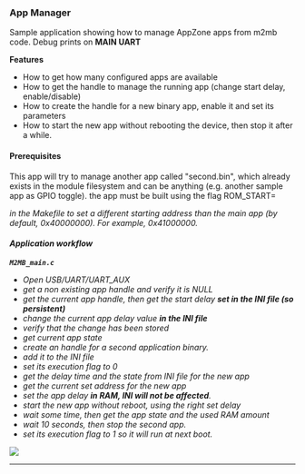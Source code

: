 
### App Manager

Sample application showing how to manage AppZone apps from m2mb code. Debug prints on **MAIN UART**


**Features**


- How to get how many configured apps are available
- How to get the handle to manage the running app (change start delay, enable/disable)
- How to create the handle for a new binary app, enable it and set its parameters
- How to start the new app without rebooting the device, then stop it after a while.

#### Prerequisites

This app will try to manage another app called "second.bin", which already exists in the module filesystem and can be anything (e.g. another sample app as GPIO toggle).
the app must be built using the flag ROM_START=<address> in the Makefile to set a different starting address than the main app (by default, 0x40000000). For example, 0x41000000.


#### Application workflow

**`M2MB_main.c`**

- Open USB/UART/UART_AUX
- get a non existing app handle and verify it is NULL
- get the current app handle, then get the start delay **set in the INI file (so persistent)**
- change the current app delay value **in the INI file**
- verify that the change has been stored
- get current app state
- create an handle for a second application binary. 
- add it to the INI file
- set its execution flag to 0
- get the delay time and the state from INI file for the new app
- get the current set address for the new app
- set the app delay **in RAM, INI will not be affected**.
- start the new app without reboot, using the right set delay
- wait some time, then get the app state and the used RAM amount
- wait 10 seconds, then stop the second app.
- set its execution flag to 1 so it will run at next boot.

![](../../pictures/samples/appManager_bordered.png)

---------------------

